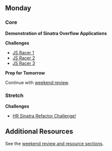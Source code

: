 ## Monday

### Core

**Demonstration of Sinatra Overflow Applications**

**Challenges**

- [JS Racer 1](../../../../tree/master/javascript-racer-1-front-end-challenge)
- [JS Racer 2](../../../../tree/master/javascript-racer-2-back-end-challenge)
- [JS Racer 3](../../../../tree/master/javascript-racer-3-oojs-style-challenge)

**Prep for Tomorrow**

Continue with [weekend review](../week-5/weekend.md).

### Stretch

**Challenges**

- [HR Sinatra Refactor Challenge!](../../../../hr-sinatra-refactor-challenge)

## Additional Resources

See the [weekend review and resource sections](../week-5/weekend.md).
